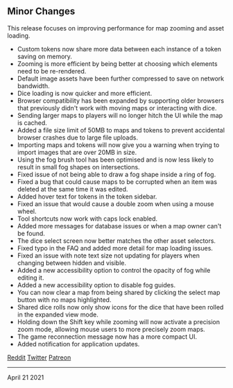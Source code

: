 ## Minor Changes

This release focuses on improving performance for map zooming and asset loading.

- Custom tokens now share more data between each instance of a token saving on memory.
- Zooming is more efficient by being better at choosing which elements need to be re-rendered.
- Default image assets have been further compressed to save on network bandwidth.
- Dice loading is now quicker and more efficient.
- Browser compatibility has been expanded by supporting older browsers that previously didn't work with moving maps or interacting with dice.
- Sending larger maps to players will no longer hitch the UI while the map is cached.
- Added a file size limit of 50MB to maps and tokens to prevent accidental browser crashes due to large file uploads.
- Importing maps and tokens will now give you a warning when trying to import images that are over 20MB in size.
- Using the fog brush tool has been optimised and is now less likely to result in small fog shapes on intersections.
- Fixed issue of not being able to draw a fog shape inside a ring of fog.
- Fixed a bug that could cause maps to be corrupted when an item was deleted at the same time it was edited.
- Added hover text for tokens in the token sidebar.
- Fixed an issue that would cause a double zoom when using a mouse wheel.
- Tool shortcuts now work with caps lock enabled.
- Added more messages for database issues or when a map owner can't be found.
- The dice select screen now better matches the other asset selectors.
- Fixed typo in the FAQ and added more detail for map loading issues.
- Fixed an issue with note text size not updating for players when changing between hidden and visible.
- Added a new accessibility option to control the opacity of fog while editing it.
- Added a new accessibility option to disable fog guides.
- You can now clear a map from being shared by clicking the select map button with no maps highlighted.
- Shared dice rolls now only show icons for the dice that have been rolled in the expanded view mode.
- Holding down the Shift key while zooming will now activate a precision zoom mode, allowing mouse users to more precisely zoom maps.
- The game reconnection message now has a more compact UI.
- Added notification for application updates.

[Reddit](https://www.reddit.com/r/OwlbearRodeo/comments/mvcuud/beta_v181_released_performance_enhancements/)
[Twitter](https://twitter.com/OwlbearRodeo/status/1384818459695976453)
[Patreon](https://www.patreon.com/posts/beta-v1-8-1-50293929)

---

April 21 2021
